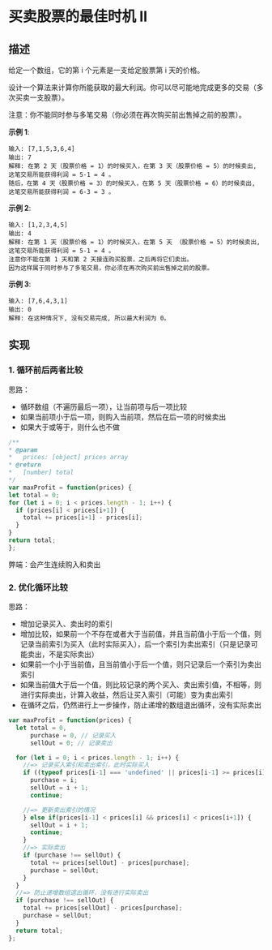 # 买卖股票的最佳时机 II

## 描述

给定一个数组，它的第 i 个元素是一支给定股票第 i 天的价格。

设计一个算法来计算你所能获取的最大利润。你可以尽可能地完成更多的交易（多次买卖一支股票）。

注意：你不能同时参与多笔交易（你必须在再次购买前出售掉之前的股票）。

**示例 1**:

```text
输入: [7,1,5,3,6,4]
输出: 7
解释: 在第 2 天（股票价格 = 1）的时候买入，在第 3 天（股票价格 = 5）的时候卖出, 这笔交易所能获得利润 = 5-1 = 4 。
随后，在第 4 天（股票价格 = 3）的时候买入，在第 5 天（股票价格 = 6）的时候卖出, 这笔交易所能获得利润 = 6-3 = 3 。
```

**示例 2**:

```text
输入: [1,2,3,4,5]
输出: 4
解释: 在第 1 天（股票价格 = 1）的时候买入，在第 5 天 （股票价格 = 5）的时候卖出, 这笔交易所能获得利润 = 5-1 = 4 。
注意你不能在第 1 天和第 2 天接连购买股票，之后再将它们卖出。
因为这样属于同时参与了多笔交易，你必须在再次购买前出售掉之前的股票。
```

**示例 3**:

```text
输入: [7,6,4,3,1]
输出: 0
解释: 在这种情况下, 没有交易完成, 所以最大利润为 0。
```

## 实现

### 1. 循环前后两者比较

思路：

* 循环数组（不遍历最后一项），让当前项与后一项比较
* 如果当前项小于后一项，则购入当前项，然后在后一项的时候卖出
* 如果大于或等于，则什么也不做

```javascript
/**
* @param 
*   prices: [object] prices array
* @return 
*   [number] total
*/
var maxProfit = function(prices) {
let total = 0;
for (let i = 0; i < prices.length - 1; i++) {
  if (prices[i] < prices[i+1]) {
    total += prices[i+1] - prices[i];
  }
}
return total;
};
```

弊端：会产生连续购入和卖出

### 2. 优化循环比较

思路：

* 增加记录买入、卖出时的索引
* 增加比较，如果前一个不存在或者大于当前值，并且当前值小于后一个值，则记录当前索引为买入（此时实际买入），后一个索引为卖出索引（只是记录可能卖出，不是实际卖出）
* 如果前一个小于当前值，且当前值小于后一个值，则只记录后一个索引为卖出索引
* 如果当前值大于后一个值，则比较记录的两个买入、卖出索引值，不相等，则进行实际卖出，计算入收益，然后让买入索引（可能）变为卖出索引
* 在循环之后，仍然进行上一步操作，防止递增的数组退出循环，没有实际卖出

```javascript
var maxProfit = function(prices) {
  let total = 0,
      purchase = 0, // 记录买入
      sellOut = 0; // 记录卖出

  for (let i = 0; i < prices.length - 1; i++) {
    //=> 记录买入索引和卖出索引，此时实际买入
    if ((typeof prices[i-1] === 'undefined' || prices[i-1] >= prices[i]) && prices[i] < prices[i+1]) {
      purchase = i;
      sellOut = i + 1;
      continue;

    //=> 更新卖出索引的情况
    } else if(prices[i-1] < prices[i] && prices[i] < prices[i+1]) {
      sellOut = i + 1;
      continue;
    }
    //=> 实际卖出
    if (purchase !== sellOut) {
      total += prices[sellOut] - prices[purchase];
      purchase = sellOut;
    }
  }
  //=> 防止递增数组退出循环，没有进行实际卖出
  if (purchase !== sellOut) {
    total += prices[sellOut] - prices[purchase];
    purchase = sellOut;
  }
  return total;
};
```

